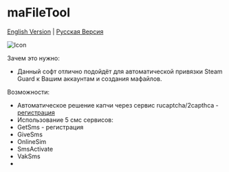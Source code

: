 # maFileTool
[English Version](README.md) | [Русская Версия](README.ru.md)

![Icon](https://github.com/Riddler2077/maFileTool/blob/master/icon.ico)

Зачем это нужно:
- Данный софт отлично подойдёт для автоматической привязки Steam Guard к Вашим аккаунтам и создания мафайлов.

Возможности:
- <div>Автоматическое решение капчи через сервис rucaptcha/2capthca -  <a href="https://rucaptcha.com/?from=947328" target="_blank">регистрация</a></div>
- Использование 5 смс сервисов:
- GetSms - регистрация
- GiveSms
- OnlineSim
- SmsActivate
- VakSms
- 
